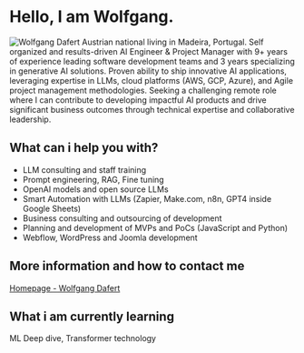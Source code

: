 # Hello, I am Wolfgang.

![Wolfgang Dafert](https://github.com/user-attachments/assets/91e3339c-992c-4449-9d96-81801b997f1b)
Austrian national living in Madeira, Portugal.
Self organized and results-driven AI Engineer & Project Manager with 9+ years of experience leading software development teams and 3 years specializing in generative AI solutions. Proven ability to ship innovative AI applications, leveraging expertise in LLMs, cloud platforms (AWS, GCP, Azure), and Agile project management methodologies. Seeking a challenging remote role where I can contribute to developing impactful AI products and drive significant business outcomes through technical expertise and collaborative leadership.

## What can i help you with?

  - LLM consulting and staff training
  - Prompt engineering, RAG, Fine tuning
  - OpenAI models and open source LLMs
  - Smart Automation with LLMs (Zapier, Make.com, n8n, GPT4 inside Google Sheets)
  - Business consulting and outsourcing of development
  - Planning and development of MVPs and PoCs (JavaScript and Python)
  - Webflow, WordPress and Joomla development
  
## More information and how to contact me

[Homepage - Wolfgang Dafert](https://www.wolfgangdafert.com/)

## What i am currently learning

ML Deep dive, Transformer technology
